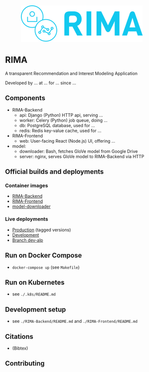 <p align="center"><a href="https://rima.sc.inko.cloud/" target="_blank" rel="noopener noreferrer">
<img height="120px" src="RIMA-Frontend/nodejs/public/images/rimaLogo.svg" alt="re-frame logo"></a></p>

# RIMA

A transparent Recommendation and Interest Modeling Application

Developed by ... at ... for ... since ...


## Components

* RIMA-Backend
  * api: Django (Python) HTTP api, serving ...
  * worker: Celery (Python) job queue, doing ...
  * db: PostgreSQL database, used for ...
  * redis: Redis key-value cache, used for ...
* RIMA-Frontend
  * web: User-facing React (Node.js) UI, offering ...
* model:
  * downloader: Bash, fetches GloVe model from Google Drive
  * server: nginx, serves GloVe model to RIMA-Backend via HTTP


## Official builds and deployments

### Container images

- [RIMA-Backend](https://hub.docker.com/repository/docker/inko/soco-rima-backend)
- [RIMA-Frontend](https://hub.docker.com/repository/docker/inko/soco-rima-frontend)
- [model-downloader](https://hub.docker.com/repository/docker/inko/soco-rima-model-downloader)

### Live deployments

* [Production](https://rima.sc.inko.cloud/) (tagged versions)
* [Development](https://rima-dev.sc.inko.cloud/)
* [Branch dev-alp](https://rima-dev-alp.sc.inko.cloud/)


## Run on Docker Compose

* `docker-compose up` (see `Makefile`)


## Run on Kubernetes

- see `./.k8s/README.md`


## Development setup

- see `./RIMA-Backend/README.md` and `./RIMA-Frontend/README.md`


## Citations

- (Bibtex)


## Contributing
